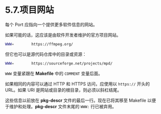 # 5.7.项目网站

每个 Port 应指向一个提供更多软件信息的网站。

如果可能的话，这应该是由软件开发者维护的官方项目网站。

```sh
WWW=		https://ffmpeg.org/
```

但它也可以是源代码仓库中的目录或资源：

```sh
WWW=		https://sourceforge.net/projects/mpd/
```

`WWW` 变量紧跟在 **Makefile** 中的 `COMMENT` 变量后面。

如果相同的内容可以通过 HTTP 和 HTTPS 访问，应使用以 `https://` 开头的 URL。如果 URI 是网站或目录的根目录，则必须以斜杠结尾。

这些信息以前放在 **pkg-descr** 文件的最后一行。现在已将其移至 Makefile 以便于维护和处理。**pkg-descr** 文件末尾的 `WWW:` 行已被弃用。

